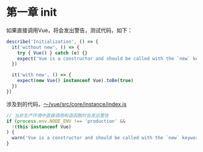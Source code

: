 # 第一章 init

如果直接调用Vue，将会发出警告，测试代码，如下：
```javascript
describe('Initialization', () => {
  it('without new', () => {
    try { Vue() } catch (e) {}
    expect('Vue is a constructor and should be called with the `new` keyword').toHaveBeenWarned()
  })

  it('with new', () => {
    expect(new Vue() instanceof Vue).toBe(true)
  })
})
```

涉及到的代码，[～/vue/src/core/instance/index.js](../../core/instance/#index)

```javascript
// 当非生产环境中直接调用构造函数时会发出警告
if (process.env.NODE_ENV !== 'production' &&
  !(this instanceof Vue)
) {
  warn('Vue is a constructor and should be called with the `new` keyword')
}
```